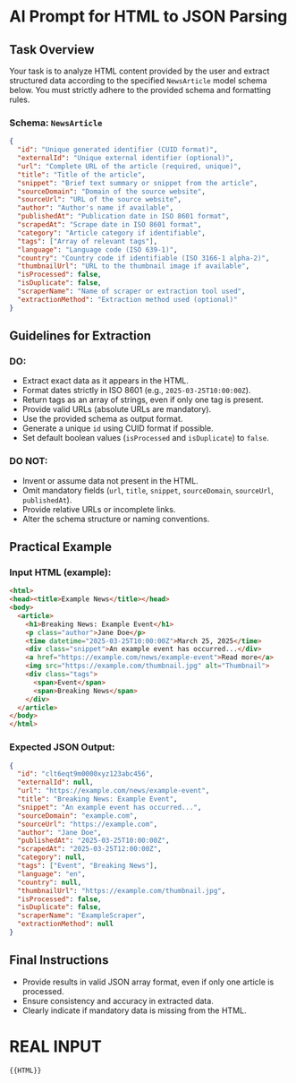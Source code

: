 # AI Prompt for HTML to JSON Parsing

## Task Overview
Your task is to analyze HTML content provided by the user and extract structured data according to the specified `NewsArticle` model schema below. You must strictly adhere to the provided schema and formatting rules.

### Schema: `NewsArticle`

```json
{
  "id": "Unique generated identifier (CUID format)",
  "externalId": "Unique external identifier (optional)",
  "url": "Complete URL of the article (required, unique)",
  "title": "Title of the article",
  "snippet": "Brief text summary or snippet from the article",
  "sourceDomain": "Domain of the source website",
  "sourceUrl": "URL of the source website",
  "author": "Author's name if available",
  "publishedAt": "Publication date in ISO 8601 format",
  "scrapedAt": "Scrape date in ISO 8601 format",
  "category": "Article category if identifiable",
  "tags": ["Array of relevant tags"],
  "language": "Language code (ISO 639-1)",
  "country": "Country code if identifiable (ISO 3166-1 alpha-2)",
  "thumbnailUrl": "URL to the thumbnail image if available",
  "isProcessed": false,
  "isDuplicate": false,
  "scraperName": "Name of scraper or extraction tool used",
  "extractionMethod": "Extraction method used (optional)"
}
```

## Guidelines for Extraction

### DO:
- Extract exact data as it appears in the HTML.
- Format dates strictly in ISO 8601 (e.g., `2025-03-25T10:00:00Z`).
- Return tags as an array of strings, even if only one tag is present.
- Provide valid URLs (absolute URLs are mandatory).
- Use the provided schema as output format.
- Generate a unique `id` using CUID format if possible.
- Set default boolean values (`isProcessed` and `isDuplicate`) to `false`.

### DO NOT:
- Invent or assume data not present in the HTML.
- Omit mandatory fields (`url`, `title`, `snippet`, `sourceDomain`, `sourceUrl`, `publishedAt`).
- Provide relative URLs or incomplete links.
- Alter the schema structure or naming conventions.

## Practical Example

### Input HTML (example):

```html
<html>
<head><title>Example News</title></head>
<body>
  <article>
    <h1>Breaking News: Example Event</h1>
    <p class="author">Jane Doe</p>
    <time datetime="2025-03-25T10:00:00Z">March 25, 2025</time>
    <div class="snippet">An example event has occurred...</div>
    <a href="https://example.com/news/example-event">Read more</a>
    <img src="https://example.com/thumbnail.jpg" alt="Thumbnail">
    <div class="tags">
      <span>Event</span>
      <span>Breaking News</span>
    </div>
  </article>
</body>
</html>
```

### Expected JSON Output:

```json
{
  "id": "clt6eqt9m0000xyz123abc456",
  "externalId": null,
  "url": "https://example.com/news/example-event",
  "title": "Breaking News: Example Event",
  "snippet": "An example event has occurred...",
  "sourceDomain": "example.com",
  "sourceUrl": "https://example.com",
  "author": "Jane Doe",
  "publishedAt": "2025-03-25T10:00:00Z",
  "scrapedAt": "2025-03-25T12:00:00Z",
  "category": null,
  "tags": ["Event", "Breaking News"],
  "language": "en",
  "country": null,
  "thumbnailUrl": "https://example.com/thumbnail.jpg",
  "isProcessed": false,
  "isDuplicate": false,
  "scraperName": "ExampleScraper",
  "extractionMethod": null
}
```

## Final Instructions
- Provide results in valid JSON array format, even if only one article is processed.
- Ensure consistency and accuracy in extracted data.
- Clearly indicate if mandatory data is missing from the HTML.

# REAL INPUT

```html
{{HTML}}
```